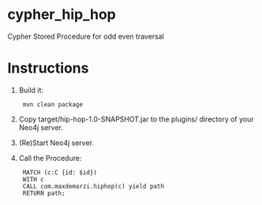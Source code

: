 # cypher_hip_hop
Cypher Stored Procedure for odd even traversal


# Instructions

1. Build it:

        mvn clean package

2. Copy target/hip-hop-1.0-SNAPSHOT.jar to the plugins/ directory of your Neo4j server.

3. (Re)Start Neo4j server.

4. Call the Procedure:

        MATCH (c:C {id: $id})
        WITH c
        CALL com.maxdemarzi.hiphop(c) yield path
        RETURN path;
        
